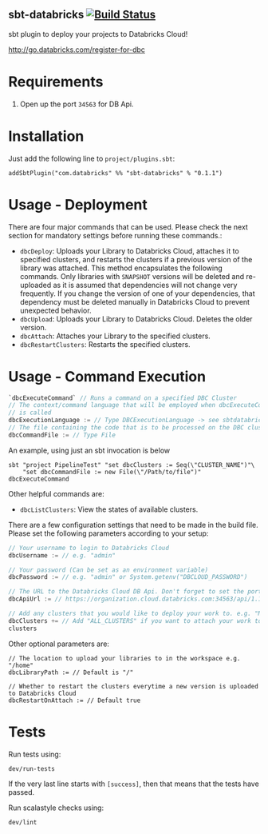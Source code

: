 sbt-databricks [![Build Status](https://travis-ci.org/databricks/sbt-databricks.svg)](http://travis-ci.org/databricks/sbt-databricks)
--------------

sbt plugin to deploy your projects to Databricks Cloud!

http://go.databricks.com/register-for-dbc

Requirements
============
1. Open up the port `34563` for DB Api.

Installation
============

Just add the following line to `project/plugins.sbt`:

```
addSbtPlugin("com.databricks" %% "sbt-databricks" % "0.1.1")
```

Usage - Deployment
==================

There are four major commands that can be used. Please check the next section for mandatory
settings before running these commands.:
 - `dbcDeploy`: Uploads your Library to Databricks Cloud, attaches it to specified clusters,
  and restarts the clusters if a previous version of the library was attached. This method
  encapsulates the following commands. Only libraries with `SNAPSHOT` versions will be deleted
  and re-uploaded as it is assumed that dependencies will not change very frequently. If you
  change the version of one of your dependencies, that dependency must be deleted manually in
  Databricks Cloud to prevent unexpected behavior.
 - `dbcUpload`: Uploads your Library to Databricks Cloud. Deletes the older version.
 - `dbcAttach`: Attaches your Library to the specified clusters.
 - `dbcRestartClusters`: Restarts the specified clusters.

Usage - Command Execution
=========================

```scala
`dbcExecuteCommand` // Runs a command on a specified DBC Cluster
// The context/command language that will be employed when dbcExecuteCommand
// is called
dbcExecutionLanguage := // Type DBCExecutionLanguage -> see sbtdatabricks/util/
// The file containing the code that is to be processed on the DBC cluser
dbcCommandFile := // Type File
```

An example, using just an sbt invocation is below
```
sbt "project PipelineTest" "set dbcClusters := Seq(\"CLUSTER_NAME")"\
    "set dbcCommandFile := new File(\"/Path/to/file")" dbcExecuteCommand
```


Other helpful commands are:
 - `dbcListClusters`: View the states of available clusters.

There are a few configuration settings that need to be made in the build file.
Please set the following parameters according to your setup:

```scala
// Your username to login to Databricks Cloud
dbcUsername := // e.g. "admin"

// Your password (Can be set as an environment variable)
dbcPassword := // e.g. "admin" or System.getenv("DBCLOUD_PASSWORD")

// The URL to the Databricks Cloud DB Api. Don't forget to set the port number to 34563!
dbcApiUrl := // https://organization.cloud.databricks.com:34563/api/1.1

// Add any clusters that you would like to deploy your work to. e.g. "My Cluster"
dbcClusters += // Add "ALL_CLUSTERS" if you want to attach your work to all clusters or, if using dbcExecuteCommand, for running your code on all
clusters
```

Other optional parameters are:
```
// The location to upload your libraries to in the workspace e.g. "/home"
dbcLibraryPath := // Default is "/"

// Whether to restart the clusters everytime a new version is uploaded to Databricks Cloud
dbcRestartOnAttach := // Default true
```

Tests
=====

Run tests using:
```
dev/run-tests
```

If the very last line starts with `[success]`, then that means that the tests have passed.

Run scalastyle checks using:
```
dev/lint
```
